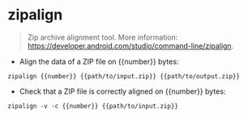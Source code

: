 # zipalign

> Zip archive alignment tool.
> More information: <https://developer.android.com/studio/command-line/zipalign>.

- Align the data of a ZIP file on {{number}} bytes:

`zipalign {{number}} {{path/to/input.zip}} {{path/to/output.zip}}`

- Check that a ZIP file is correctly aligned on {{number}} bytes:

`zipalign -v -c {{number}} {{path/to/input.zip}}`
